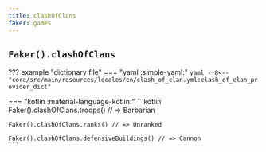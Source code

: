 ```yaml
---
title: clashOfClans
faker: games
---
```


## `Faker().clashOfClans`

??? example "dictionary file"
    === "yaml :simple-yaml:"
        ```yaml
        --8<-- "core/src/main/resources/locales/en/clash_of_clan.yml:clash_of_clan_provider_dict"
        ```

=== "kotlin :material-language-kotlin:"
    ```kotlin
    Faker().clashOfClans.troops() // => Barbarian

    Faker().clashOfClans.ranks() // => Unranked

    Faker().clashOfClans.defensiveBuildings() // => Cannon
    ```
